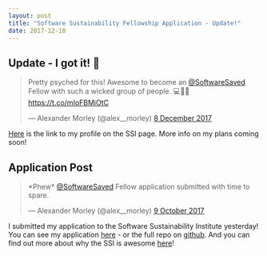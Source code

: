 ```yaml
---
layout: post
title: "Software Sustainability Fellowship Application - Update!"
date: 2017-12-10
---
```


## Update - I got it! 🎉

<blockquote class="twitter-tweet" data-lang="en-gb"><p lang="en" dir="ltr">Pretty psyched for this! Awesome to become an <a href="https://twitter.com/SoftwareSaved?ref_src=twsrc%5Etfw">@SoftwareSaved</a> Fellow with such a wicked group of people. 💻🎉💪 <a href="https://t.co/mIoFBMiOtC">https://t.co/mIoFBMiOtC</a></p>&mdash; Alexander Morley (@alex__morley) <a href="https://twitter.com/alex__morley/status/939093232318930946?ref_src=twsrc%5Etfw">8 December 2017</a></blockquote>
<script async src="https://platform.twitter.com/widgets.js" charset="utf-8"></script>

[Here](https://software.ac.uk/fellows/alexander-morley) is the link to my profile on the SSI page. More info on my plans coming soon!


## Application Post

<blockquote class="twitter-tweet" data-lang="en-gb"><p lang="en" dir="ltr">*Phew* <a href="https://twitter.com/SoftwareSaved?ref_src=twsrc%5Etfw">@SoftwareSaved</a> Fellow application submitted with time to spare.</p>&mdash; Alexander Morley (@alex__morley) <a href="https://twitter.com/alex__morley/status/917523404483387392?ref_src=twsrc%5Etfw">9 October 2017</a></blockquote>
<script async src="//platform.twitter.com/widgets.js" charset="utf-8"></script>

I submitted my application to the Software Sustainability Institute yesterday! You can see my application [here](http://alexmorley.me/SSIFellowApp) - or the full repo on [github](https://github.com/alexmorley/SSIFellowApp). And you can find out more about why the SSI is awesome [here](https://www.software.ac.uk/)!
